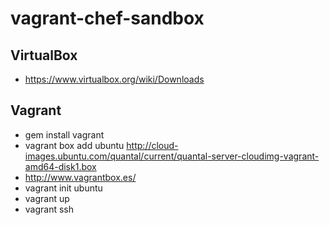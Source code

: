 vagrant-chef-sandbox
====================

## VirtualBox

- https://www.virtualbox.org/wiki/Downloads

## Vagrant

- gem install vagrant
- vagrant box add ubuntu http://cloud-images.ubuntu.com/quantal/current/quantal-server-cloudimg-vagrant-amd64-disk1.box
 - http://www.vagrantbox.es/
- vagrant init ubuntu
- vagrant up
- vagrant ssh
